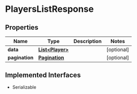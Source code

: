 

# PlayersListResponse

## Properties

Name | Type | Description | Notes
------------ | ------------- | ------------- | -------------
**data** | [**List&lt;Player&gt;**](Player.md) |  |  [optional]
**pagination** | [**Pagination**](Pagination.md) |  |  [optional]


## Implemented Interfaces

* Serializable


